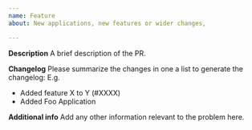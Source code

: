 ```yaml
---
name: Feature
about: New applications, new features or wider changes, 

---
```


**Description**
A brief description of the PR.

**Changelog**
Please summarize the changes in one a list to generate the changelog:
E.g.
- Added feature X to Y (#XXXX)
- Added Foo Application

**Additional info**
Add any other information relevant to the problem here.
